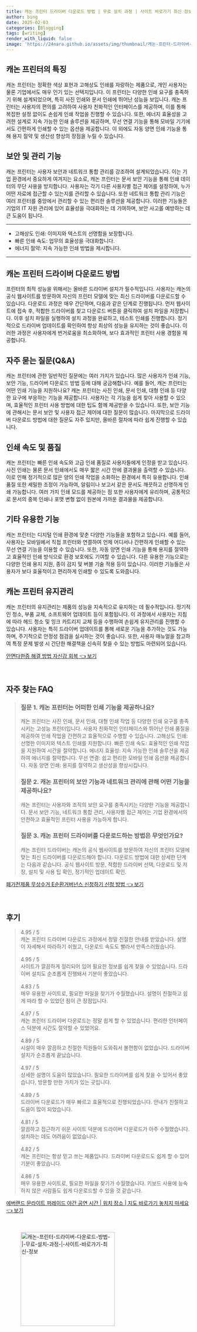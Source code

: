 ```yaml
---
title: 캐논 프린터 드라이버 다운로드 방법 | 무료 설치 과정 | 사이트 바로가기 최신 정보
author: bing
date: 2025-02-03
categories: [Blogging]
tags: [writing]
render_with_liquid: false
image: 'https://24nara.github.io/assets/img/thumbnail/캐논-프린터-드라이버-다운로드-방법-|-무료-설치-과정-|-사이트-바로가기-최신-정보.webp'
---
```



<h2 id='캐논 프린터의 특징'>캐논 프린터의 특징</h2>

<p>캐논 프린터는 정확한 색상 표현과 고해상도 인쇄를 자랑하는 제품으로, 개인 사용자는 물론 기업에서도 매우 인기 있는 선택지입니다. 이 프린터는 다양한 인쇄 요구를 충족하기 위해 설계되었으며, 특히 사진 인쇄와 문서 인쇄에 뛰어난 성능을 보입니다. 캐논 프린터는 사용자의 편의를 고려하여 사용자 친화적인 인터페이스를 제공하며, 이를 통해 복잡한 설정 없이도 손쉽게 인쇄 작업을 진행할 수 있습니다. 또한, 에너지 효율성을 고려한 설계로 지속 가능한 인쇄 솔루션을 제공하며, 무선 연결 기능을 통해 모바일 기기에서도 간편하게 인쇄할 수 있는 옵션을 제공합니다. 이 외에도 자동 양면 인쇄 기능을 통해 용지 절약 및 생산성 향상의 장점을 누릴 수 있습니다.</p>

<h2 id='보안 및 관리 기능'>보안 및 관리 기능</h2>

<p>캐논 프린터는 사용자 보안과 네트워크 통합 관리를 강조하여 설계되었습니다. 이는 기업 환경에서 중요하게 여겨지는 요소로, 캐논 프린터는 문서 보안 기능을 통해 인쇄 데이터의 무단 사용을 방지합니다. 사용자는 각기 다른 사용자별 접근 제어를 설정하여, 누가 어떤 자료에 접근할 수 있는지를 관리할 수 있습니다. 또한 네트워크 통합 관리 기능은 여러 프린터를 중앙에서 관리할 수 있는 편리한 솔루션을 제공합니다. 이러한 기능들은 기업의 IT 자원 관리에 있어 효율성을 극대화하는 데 기여하며, 보안 사고를 예방하는 데 큰 도움이 됩니다.</p>

<hr />

<ul>
    <li>고해상도 인쇄: 이미지와 텍스트의 선명함을 보장합니다.</li>
    <li>빠른 인쇄 속도: 업무의 효율성을 극대화합니다.</li>
    <li>에너지 절약: 지속 가능한 인쇄 방법을 제시합니다.</li>
</ul>

<hr />

<h2 id='캐논 프린터 드라이버 다운로드 방법'>캐논 프린터 드라이버 다운로드 방법</h2>

<p>프린터의 최적 성능을 위해서는 올바른 드라이버 설치가 필수적입니다. 사용자는 캐논의 공식 웹사이트를 방문하여 자신의 프린터 모델에 맞는 최신 드라이버를 다운로드할 수 있습니다. 다운로드 과정은 매우 간단하며, 다음과 같은 단계로 진행됩니다. 먼저 웹사이트에 접속 후, 적합한 드라이버를 찾고 다운로드 버튼을 클릭하여 설치 파일을 저장합니다. 이후 설치 파일을 실행하여 설치 과정을 완료하고, 테스트 인쇄를 진행합니다. 정기적으로 드라이버 업데이트를 확인하여 항상 최상의 성능을 유지하는 것이 좋습니다. 이러한 과정은 사용자에게 번거로움을 최소화하며, 보다 효과적인 프린터 사용 경험을 제공합니다.</p>

<h2 id='자주 묻는 질문(Q&A)'>자주 묻는 질문(Q&A)</h2>

<p>캐논 프린터에 관한 일반적인 질문에는 여러 가지가 있습니다. 많은 사용자가 인쇄 기능, 보안 기능, 드라이버 다운로드 방법 등에 대해 궁금해합니다. 예를 들어, 캐논 프린터는 어떤 인쇄 기능을 지원하나요? 캐논 프린터는 사진 인쇄, 문서 인쇄, 대형 인쇄 등 다양한 요구에 부응하는 기능을 제공합니다. 사용자는 각 기능을 쉽게 찾아 사용할 수 있으며, 효율적인 프린터 사용 방법에 대한 팁도 함께 제공받을 수 있습니다. 또한, 보안 기능에 관해서는 문서 보안 및 사용자 접근 제어에 대한 질문이 많습니다. 마지막으로 드라이버 다운로드 방법에 대한 질문도 자주 있지만, 올바른 절차에 따라 쉽게 진행할 수 있습니다.</p>

<h2 id='인쇄 속도 및 품질'>인쇄 속도 및 품질</h2>

<p>캐논 프린터는 빠른 인쇄 속도와 고급 인쇄 품질로 사용자들에게 인정을 받고 있습니다. 사진 인쇄는 물론 문서 인쇄에서도 매우 짧은 시간 안에 결과물을 출력할 수 있습니다. 이로 인해 정기적으로 많은 양의 인쇄 작업을 소화하는 환경에서 특히 유용합니다. 인쇄 품질 또한 세밀한 조정이 가능하여, 알림이나 보고서 같은 문서도 깨끗하고 선명하게 인쇄 가능합니다. 여러 가지 인쇄 모드를 제공하는 점 또한 사용자에게 유리하며, 공통적으로 문서의 중복 인쇄나 포맷 변형 없이 원본에 가까운 결과물을 제공합니다.</p>

<h2 id='기타 유용한 기능'>기타 유용한 기능</h2>

<p>캐논 프린터는 디지털 인쇄 환경에 맞춘 다양한 기능들을 포함하고 있습니다. 예를 들어, 사용자는 모바일에서 직접 프린터와 연결하여 언제 어디서나 간편하게 인쇄할 수 있는 무선 연결 기능을 이용할 수 있습니다. 또한, 자동 양면 인쇄 기능을 통해 용지를 절약하고 효율적인 인쇄 방식으로 환경 보호에도 기여할 수 있습니다. 다른 유용한 기능으로는 다양한 인쇄 용지 지원, 종이 감지 및 버블 기술 적용 등이 있습니다. 이러한 기능들은 사용자가 보다 효율적이고 편리하게 인쇄할 수 있도록 도와줍니다.</p>

<h2 id='캐논 프린터 유지관리'>캐논 프린터 유지관리</h2>

<p>캐논 프린터의 유지관리는 제품의 성능을 지속적으로 유지하는 데 필수적입니다. 정기적인 청소, 부품 교체, 소프트웨어 업데이트 등이 포함됩니다. 이 과정에서 사용자는 지침에 따라 헤드 청소 및 잉크 카트리지 교체 등을 수행하여 손쉽게 유지관리를 진행할 수 있습니다. 사용자는 특히 드라이버 업데이트를 통해 새로운 기능을 추가하는 것도 가능하며, 주기적으로 안정성 점검을 실시하는 것이 좋습니다. 또한, 사용자 매뉴얼을 참고하여 특정 문제 발생 시 간단한 해결책을 신속히 찾을 수 있는 방법도 마련되어 있습니다.</p>


<p><a class="click-button" title="안면다한증 해결 방법 자신감 회복" href="https://24nara.github.io/posts/%EC%95%88%EB%A9%B4%EB%8B%A4%ED%95%9C%EC%A6%9D-%ED%95%B4%EA%B2%B0-%EB%B0%A9%EB%B2%95-%EC%9E%90%EC%8B%A0%EA%B0%90-%ED%9A%8C%EB%B3%B5/" rel="dofollow">안면다한증 해결 방법 자신감 회복 👈 보기</a></p><br>
<h2 id='자주_찾는_FAQ'>자주 찾는 FAQ</h2>
<div itemscope="" itemtype="https://schema.org/FAQPage"> 
<blockquote> 
<div itemscope="" itemprop="mainEntity" itemtype="https://schema.org/Question"> 
<h3 itemprop="name">질문 1. 캐논 프린터는 어떠한 인쇄 기능을 제공하나요?</h3> 
<div itemscope="" itemprop="acceptedAnswer" itemtype="https://schema.org/Answer"> 
<span itemprop="text"> 
<p>캐논 프린터는 사진 인쇄, 문서 인쇄, 대형 인쇄 작업 등 다양한 인쇄 요구를 충족시키는 고성능 프린터입니다. 사용자 친화적인 인터페이스와 뛰어난 인쇄 품질을 제공하여 인쇄 작업을 간편하고 효율적으로 수행할 수 있습니다. 고해상도 인쇄: 선명한 이미지와 텍스트 인쇄를 지원합니다. 빠른 인쇄 속도: 효율적인 인쇄 작업을 지원하여 시간을 절약합니다. 에너지 효율성: 지속 가능한 인쇄 솔루션을 제공하여 에너지를 절약합니다. 무선 연결: 쉽고 편리한 모바일 인쇄 옵션을 제공합니다. 자동 양면 인쇄: 용지를 절약하고 생산성을 향상시킵니다.</p> 
</span> 
</div> 
</div> 
<div itemscope="" itemprop="mainEntity" itemtype="https://schema.org/Question"> 
<h3 itemprop="name">질문 2. 캐논 프린터의 보안 기능과 네트워크 관리에 관해 어떤 기능을 제공하나요?</h3> 
<div itemscope="" itemprop="acceptedAnswer" itemtype="https://schema.org/Answer"> 
<span itemprop="text"> 
<p>캐논 프린터는 사용자와 조직의 보안 요구를 충족시키는 다양한 기능을 제공합니다. 문서 보안 기능, 네트워크 통합 관리, 사용자별 접근 제어는 기업 환경에서의 안전하고 효율적인 프린터 사용을 가능하게 합니다.</p> 
</span> 
</div> 
</div> 
<div itemscope="" itemprop="mainEntity" itemtype="https://schema.org/Question"> 
<h3 itemprop="name">질문 3. 캐논 프린터 드라이버를 다운로드하는 방법은 무엇인가요?</h3> 
<div itemscope="" itemprop="acceptedAnswer" itemtype="https://schema.org/Answer"> 
<span itemprop="text"> 
<p>캐논 프린터 드라이버는 캐논의 공식 웹사이트를 방문하여 자신의 프린터 모델에 맞는 최신 드라이버를 다운로드해야 합니다. 다운로드 방법에 대한 상세한 단계는 다음과 같습니다. 공식 웹사이트 방문, 적합한 드라이버 선택, 다운로드 및 저장, 설치 및 사용 팁 확인, 정기적인 업데이트 확인.</p> 
</span> 
</div> 
</div> 
</blockquote> 
</div>
<p><a class="click-button" title="폐가전제품 무상수거 E순환거버넌스 신청하기 신청 방법" href="https://24nara.github.io/posts/%ED%8F%90%EA%B0%80%EC%A0%84%EC%A0%9C%ED%92%88-%EB%AC%B4%EC%83%81%EC%88%98%EA%B1%B0-E%EC%88%9C%ED%99%98%EA%B1%B0%EB%B2%84%EB%84%8C%EC%8A%A4-%EC%8B%A0%EC%B2%AD%ED%95%98%EA%B8%B0-%EC%8B%A0%EC%B2%AD-%EB%B0%A9%EB%B2%95/" rel="dofollow">폐가전제품 무상수거 E순환거버넌스 신청하기 신청 방법 👈 보기</a></p><br>
<h2 id='후기'>후기</h2>
<div itemscope itemtype="https://schema.org/Product">
  <blockquote>
  <div itemprop="review" itemscope itemtype="https://schema.org/Review">
      <div itemprop="reviewRating" itemscope itemtype="https://schema.org/Rating"> <span itemprop="ratingValue">4.95</span> / <span itemprop="bestRating">5</span> </div>
      <span itemprop="reviewBody">캐논 프린터 드라이버 다운로드 과정에서 정말 친절한 안내를 받았습니다. 설명이 자세해서 따라하기 쉬웠고, 다운로드 속도도 빨라서 만족스러웠습니다.</span>
  </div>
  <br>
  <div itemprop="review" itemscope itemtype="https://schema.org/Review">
      <div itemprop="reviewRating" itemscope itemtype="https://schema.org/Rating"> <span itemprop="ratingValue">4.95</span> / <span itemprop="bestRating">5</span> </div>
      <span itemprop="reviewBody">사이트가 깔끔하게 정리되어 있어 필요한 정보를 쉽게 찾을 수 있었습니다. 드라이버 설치도 순조롭게 진행돼서 기분이 좋았습니다.</span>
  </div>
  <br>
  <div itemprop="review" itemscope itemtype="https://schema.org/Review">
      <div itemprop="reviewRating" itemscope itemtype="https://schema.org/Rating"> <span itemprop="ratingValue">4.83</span> / <span itemprop="bestRating">5</span> </div>
      <span itemprop="reviewBody">매우 유용한 사이트로, 필요한 파일을 찾기가 수월했습니다. 설명이 친절하고 쉽게 따라 할 수 있었던 점이 큰 장점입니다.</span>
  </div>
  <br>
  <div itemprop="review" itemscope itemtype="https://schema.org/Review">
      <div itemprop="reviewRating" itemscope itemtype="https://schema.org/Rating"> <span itemprop="ratingValue">4.97</span> / <span itemprop="bestRating">5</span> </div>
      <span itemprop="reviewBody">캐논 프린터 드라이버 다운로드는 정말 쉽게 할 수 있었습니다. 편리한 인터페이스 덕분에 시간도 절약할 수 있었어요.</span>
  </div>
  <br>
  <div itemprop="review" itemscope itemtype="https://schema.org/Review">
      <div itemprop="reviewRating" itemscope itemtype="https://schema.org/Rating"> <span itemprop="ratingValue">4.89</span> / <span itemprop="bestRating">5</span> </div>
      <span itemprop="reviewBody">시설이 매우 깔끔하고 친절한 직원들이 도와줘서 불편함이 없었습니다. 드라이버 설치가 순조롭게 끝났습니다.</span>
  </div>
  <br>
  <div itemprop="review" itemscope itemtype="https://schema.org/Review">
      <div itemprop="reviewRating" itemscope itemtype="https://schema.org/Rating"> <span itemprop="ratingValue">4.97</span> / <span itemprop="bestRating">5</span> </div>
      <span itemprop="reviewBody">상세한 설명이 도움이 많았습니다. 필요한 드라이버를 쉽게 찾을 수 있어서 좋았습니다, 방문할 만한 가치가 있는 곳입니다.</span>
  </div>
  <br>
  <div itemprop="review" itemscope itemtype="https://schema.org/Review">
      <div itemprop="reviewRating" itemscope itemtype="https://schema.org/Rating"> <span itemprop="ratingValue">4.89</span> / <span itemprop="bestRating">5</span> </div>
      <span itemprop="reviewBody">드라이버 다운로드가 매우 빠르고 효율적으로 진행되었습니다. 안내가 친절하고 도움이 많이 되었습니다.</span>
  </div>
  <br>
  <div itemprop="review" itemscope itemtype="https://schema.org/Review">
      <div itemprop="reviewRating" itemscope itemtype="https://schema.org/Rating"> <span itemprop="ratingValue">4.81</span> / <span itemprop="bestRating">5</span> </div>
      <span itemprop="reviewBody">깔끔하고 접근하기 쉬운 사이트 덕분에 드라이버 다운로드가 아주 수월했습니다. 설치하는 데도 어려움이 없었습니다.</span>
  </div>
  <br>
  <div itemprop="review" itemscope itemtype="https://schema.org/Review">
      <div itemprop="reviewRating" itemscope itemtype="https://schema.org/Rating"> <span itemprop="ratingValue">4.82</span> / <span itemprop="bestRating">5</span> </div>
      <span itemprop="reviewBody">캐논 프린터는 항상 믿고 쓰는 제품입니다. 드라이버 다운로드도 쉽게 할 수 있어 기분이 좋았습니다.</span>
  </div>
  <br>
  <div itemprop="review" itemscope itemtype="https://schema.org/Review">
      <div itemprop="reviewRating" itemscope itemtype="https://schema.org/Rating"> <span itemprop="ratingValue">4.86</span> / <span itemprop="bestRating">5</span> </div>
      <span itemprop="reviewBody">매우 유용한 사이트로, 필요한 파일을 찾기가 수월했습니다. 키보드 사용에 능숙하지 않은 사람들도 쉽게 다운로드할 수 있을 것 같습니다.</span>
  </div>
  </blockquote>
</div>
<p><a class="click-button" title="에버랜드 문라이트 퍼레이드 야간 공연 시간 | 위치 장소 | 지도 바로가기 놓치지 마세요" href="https://24nara.github.io/posts/%EC%97%90%EB%B2%84%EB%9E%9C%EB%93%9C-%EB%AC%B8%EB%9D%BC%EC%9D%B4%ED%8A%B8-%ED%8D%BC%EB%A0%88%EC%9D%B4%EB%93%9C-%EC%95%BC%EA%B0%84-%EA%B3%B5%EC%97%B0-%EC%8B%9C%EA%B0%84-%EC%9C%84%EC%B9%98-%EC%9E%A5%EC%86%8C-%EC%A7%80%EB%8F%84-%EB%B0%94%EB%A1%9C%EA%B0%80%EA%B8%B0-%EB%86%93%EC%B9%98%EC%A7%80-%EB%A7%88%EC%84%B8%EC%9A%94/" rel="dofollow">에버랜드 문라이트 퍼레이드 야간 공연 시간 | 위치 장소 | 지도 바로가기 놓치지 마세요 👈 보기</a></p><br>
<figure class="image"><img src="https://24nara.github.io/assets/img/thumbnail/캐논-프린터-드라이버-다운로드-방법-|-무료-설치-과정-|-사이트-바로가기-최신-정보.webp" alt="캐논-프린터-드라이버-다운로드-방법-|-무료-설치-과정-|-사이트-바로가기-최신-정보" width="256" height="256"></figure>
